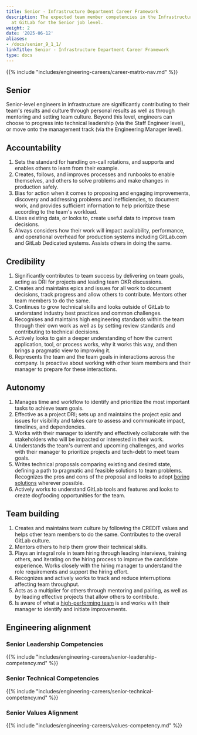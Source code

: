 ```yaml
---
title: Senior - Infrastructure Department Career Framework
description: The expected team member competencies in the Infrastructure department
  at GitLab for the Senior job level.
weight: 2
date: '2025-06-12'
aliases:
- /docs/senior_9_1_1/
linkTitle: Senior - Infrastructure Department Career Framework
type: docs
---
```


{{% include "includes/engineering-careers/career-matrix-nav.md" %}}

## Senior

Senior-level engineers in infrastructure are significantly contributing to their team's results and culture through personal results as well as through mentoring and setting team culture. Beyond this level, engineers can choose to progress into technical leadership (via the Staff Engineer level), or move onto the management track (via the Engineering Manager level).

## Accountability

1. Sets the standard for handling on-call rotations, and supports and enables others to learn from their example.
1. Creates, follows, and improves processes and runbooks to enable themselves, and others to solve problems and make changes in production safely.
1. Bias for action when it comes to proposing and engaging improvements, discovery and addressing problems and inefficiencies, to document work, and provides sufficient information to help prioritize these according to the team's workload.
1. Uses existing data, or looks to, create useful data to improve team decisions.
1. Always considers how their work will impact availability, performance, and operational overhead for production systems including GitLab.com and GitLab Dedicated systems. Assists others in doing the same.

## Credibility

1. Significantly contributes to team success by delivering on team goals, acting as DRI for projects and leading team OKR discussions.
1. Creates and maintains epics and issues for all work to document decisions, track progress and allow others to contribute. Mentors other team members to do the same.
1. Continues to grow technical skills and looks outside of GitLab to understand industry best practices and common challenges.
1. Recognises and maintains high engineering standards within the team through their own work as well as by setting review standards and contributing to technical decisions.
1. Actively looks to gain a deeper understanding of how the current application, tool, or process works, why it works this way, and then brings a pragmatic view to improving it.
1. Represents the team and the team goals in interactions across the company. Is proactive about working with other team members and their manager to prepare for these interactions.

## Autonomy

1. Manages time and workflow to identify and prioritize the most important tasks to achieve team goals.
1. Effective as a project DRI; sets up and maintains the project epic and issues for visibility and takes care to assess and communicate impact, timelines, and dependencies.
1. Works with their manager to identify and effectively collaborate with the stakeholders who will be impacted or interested in their work.
1. Understands the team's current and upcoming challenges, and works with their manager to prioritize projects and tech-debt to meet team goals.
1. Writes technical proposals comparing existing and desired state, defining a path to pragmatic and feasible solutions to team problems. Recognizes the pros and cons of the proposal and looks to adopt [boring solutions](/handbook/values/#boring-solutions) wherever possible.
1. Actively works to understand GitLab tools and features and looks to create dogfooding opportunities for the team.

## Team building

1. Creates and maintains team culture by following the CREDIT values and helps other team members to do the same. Contributes to the overall GitLab culture.
1. Mentors others to help them grow their technical skills.
1. Plays an integral role in team hiring through leading interviews, training others, and iterating on the hiring process to improve the candidate experience. Works closely with the hiring manager to understand the role requirements and support the hiring effort.
1. Recognizes and actively works to track and reduce interruptions affecting team throughput.
1. Acts as a multiplier for others through mentoring and pairing, as well as by leading effective projects that allow others to contribute.
1. Is aware of what a [high-performing team](/handbook/leadership/#strategies-to-build-high-performing-teams) is and works with their manager to identify and initiate improvements.

## Engineering alignment

### Senior Leadership Competencies

{{% include "includes/engineering-careers/senior-leadership-competency.md" %}}
  
### Senior Technical Competencies

{{% include "includes/engineering-careers/senior-technical-competency.md" %}}

### Senior Values Alignment

{{% include "includes/engineering-careers/values-competency.md" %}}
